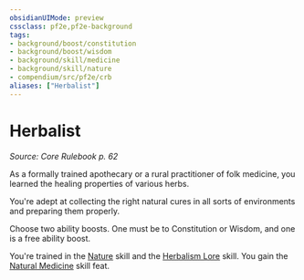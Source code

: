```yaml
---
obsidianUIMode: preview
cssclass: pf2e,pf2e-background
tags:
- background/boost/constitution
- background/boost/wisdom
- background/skill/medicine
- background/skill/nature
- compendium/src/pf2e/crb
aliases: ["Herbalist"]
---
```

# Herbalist
*Source: Core Rulebook p. 62*  

As a formally trained apothecary or a rural practitioner of folk medicine, you learned the healing properties of various herbs.

You're adept at collecting the right natural cures in all sorts of environments and preparing them properly.

Choose two ability boosts. One must be to Constitution or Wisdom, and one is a free ability boost.

You're trained in the [Nature](skills.md#Nature) skill and the [Herbalism Lore](skills.md#Lore) skill. You gain the [Natural Medicine](natural-medicine.md) skill feat.